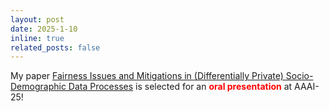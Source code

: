 ```yaml
---
layout: post
date: 2025-1-10
inline: true
related_posts: false
---
```


My paper [Fairness Issues and Mitigations in (Differentially Private) Socio-Demographic Data Processes](https://ojs.aaai.org/index.php/AAAI/article/view/35035) is selected for an **<span style="color:red;">oral presentation</span>** at AAAI-25!
